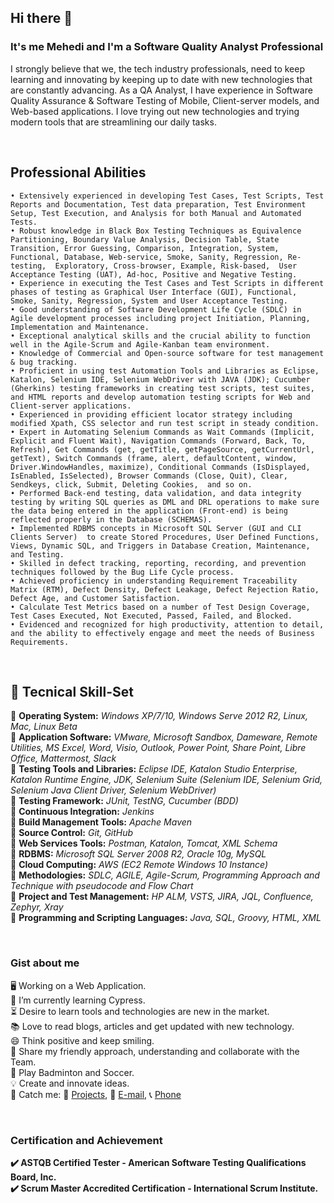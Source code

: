 ## Hi there 👋
### It's me Mehedi and I'm a Software Quality Analyst Professional
I strongly believe that we, the tech industry professionals, need to keep learning and innovating by keeping up to date with new technologies that are constantly advancing. As a QA Analyst, I have experience in Software Quality Assurance & Software Testing of Mobile, Client-server models, and Web-based applications. I love trying out new technologies and trying modern tools that are streamlining our daily tasks.

<br/>

## Professional Abilities

    • Extensively experienced in developing Test Cases, Test Scripts, Test Reports and Documentation, Test data preparation, Test Environment Setup, Test Execution, and Analysis for both Manual and Automated Tests. 
    • Robust knowledge in Black Box Testing Techniques as Equivalence Partitioning, Boundary Value Analysis, Decision Table, State Transition, Error Guessing, Comparison, Integration, System, Functional, Database, Web-service, Smoke, Sanity, Regression, Re-testing,  Exploratory, Cross-browser, Example, Risk-based,  User Acceptance Testing (UAT), Ad-hoc, Positive and Negative Testing.
    • Experience in executing the Test Cases and Test Scripts in different phases of testing as Graphical User Interface (GUI), Functional, Smoke, Sanity, Regression, System and User Acceptance Testing. 
    • Good understanding of Software Development Life Cycle (SDLC) in Agile development processes including project Initiation, Planning, Implementation and Maintenance. 
    • Exceptional analytical skills and the crucial ability to function well in the Agile-Scrum and Agile-Kanban team environment.
    • Knowledge of Commercial and Open-source software for test management & bug tracking.
    • Proficient in using test Automation Tools and Libraries as Eclipse, Katalon, Selenium IDE, Selenium WebDriver with JAVA (JDK); Cucumber (Gherkins) testing frameworks in creating test scripts, test suites, and HTML reports and develop automation testing scripts for Web and Client-server applications.
    • Experienced in providing efficient locator strategy including modified Xpath, CSS selector and run test script in steady condition.
    • Expert in Automating Selenium Commands as Wait Commands (Implicit, Explicit and Fluent Wait), Navigation Commands (Forward, Back, To, Refresh), Get Commands (get, getTitle, getPageSource, getCurrentUrl, getText), Switch Commands (frame, alert, defaultContent, window, Driver.WindowHandles, maximize), Conditional Commands (IsDisplayed, IsEnabled, IsSelected), Browser Commands (Close, Quit), Clear, Sendkeys, click, Submit, Deleting Cookies,  and so on.
    • Performed Back-end testing, data validation, and data integrity testing by writing SQL queries as DML and DRL operations to make sure the data being entered in the application (Front-end) is being reflected properly in the Database (SCHEMAS).
    • Implemented RDBMS concepts in Microsoft SQL Server (GUI and CLI Clients Server)  to create Stored Procedures, User Defined Functions, Views, Dynamic SQL, and Triggers in Database Creation, Maintenance, and Testing. 
    • Skilled in defect tracking, reporting, recording, and prevention techniques followed by the Bug Life Cycle process.
    • Achieved proficiency in understanding Requirement Traceability Matrix (RTM), Defect Density, Defect Leakage, Defect Rejection Ratio, Defect Age, and Customer Satisfaction.
    • Calculate Test Metrics based on a number of Test Design Coverage, Test Cases Executed, Not Executed, Passed, Failed, and Blocked.
    • Evidenced and recognized for high productivity, attention to detail, and the ability to effectively engage and meet the needs of Business Requirements.
    
 <br/>
    
    
## :pushpin: Tecnical Skill-Set
    
:large_orange_diamond: **Operating System:** *Windows XP/7/10, Windows Serve 2012 R2, Linux, Mac, Linux Beta* <br/>
:small_blue_diamond: **Application Software:**  *VMware, Microsoft Sandbox, Dameware, Remote Utilities, MS Excel, Word, Visio, Outlook, Power Point, Share Point, Libre Office, Mattermost, Slack* <br/>
:small_orange_diamond: **Testing Tools and Libraries:** *Eclipse IDE, Katalon Studio Enterprise, Katalon Runtime Engine, JDK, Selenium Suite (Selenium IDE, Selenium Grid, Selenium Java Client Driver, Selenium WebDriver)* <br/>
:large_blue_diamond: **Testing Framework:** *JUnit, TestNG, Cucumber (BDD)* <br/>
:small_orange_diamond: **Continuous Integration:** *Jenkins*   
:small_blue_diamond: **Build Management Tools:** *Apache Maven* <br/>
:large_orange_diamond: **Source Control:** *Git, GitHub* <br/>
:small_blue_diamond: **Web Services Tools:** *Postman, Katalon, Tomcat, XML Schema* <br/>
:small_orange_diamond: **RDBMS:** *Microsoft SQL Server 2008 R2, Oracle 10g, MySQL* <br/>
:large_blue_diamond: **Cloud Computing:** *AWS (EC2 Remote Windows 10 Instance)* <br/>
:small_orange_diamond: **Methodologies:** *SDLC, AGILE, Agile-Scrum, Programming Approach and Technique with pseudocode and Flow Chart*    
:small_blue_diamond: **Project and Test Management:** *HP ALM, VSTS, JIRA, JQL, Confluence, Zephyr, Xray*  
:large_orange_diamond: **Programming and Scripting Languages:** *Java, SQL, Groovy, HTML, XML*
    
 <br/>
 
 ### Gist about me
    
:desktop_computer: Working on a Web Application. <br/>
 🌱 I’m currently learning Cypress. <br/>
:hourglass_flowing_sand: Desire to learn tools and technologies are new in the market. <br/>
:books: Love to read blogs, articles and get updated with new technology. <br/>
:smile: Think positive and keep smiling. <br/>
:handshake: Share my friendly approach, understanding and collaborate with the Team. <br/>
:badminton: Play Badminton and Soccer. <br/>
:bulb: Create and innovate ideas. <br/>
:link: Catch me: :file_folder: [Projects](https://github.com/MehediAmin), :e-mail: [E-mail](mailto:Mehedi.Amin@protonmail.com?subject=[GitHub]%20Source%20Han%20Sans), :telephone_receiver: [Phone](Tel:+12407796381)
     
  <br/>

### Certification and Achievement


**:heavy_check_mark: ASTQB Certified Tester - American Software Testing Qualifications Board, Inc.** <br/>
**:heavy_check_mark: Scrum Master Accredited Certification - International Scrum Institute.**

    
